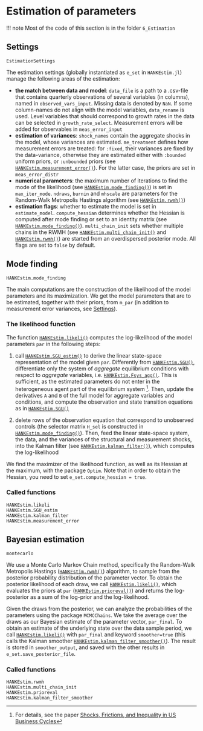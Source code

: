 # Estimation of parameters
!!! note
    Most of the code of this section is in the folder `6_Estimation`

## Settings
```@docs
EstimationSettings
```
The estimation settings (globally instantiated as `e_set` in `HANKEstim.jl`) manage
the following areas of the estimation:
- **the match between data and model**: `data_file` is a path to a .csv-file
    that contains quarterly observations of several variables (in columns), named in
    `observed_vars_input`. Missing data is denoted by `NaN`. If some column-names do not align with the model
    variables, `data_rename` is used. Level variables that should correspond to growth
    rates in the data can be selected in `growth_rate_select`. Measurement errors
    will be added for observables in `meas_error_input`
- **estimation of variances**: `shock_names` contain the aggregate shocks in the model,
    whose variances are estimated. `me_treatment` defines how measurement errors
    are treated: for `:fixed`, their variances are fixed by the data-variance, otherwise
    they are estimated either with `:bounded` uniform priors, or `:unbounded` priors 
    (see [`HANKEstim.measurement_error()`](@ref)). For the latter case, the priors are set in
    `meas_error_distr`
- **numerical parameters**: the maximum number of iterations to find the mode of the
    likelihood (see [`HANKEstim.mode_finding()`](@ref)) is set in `max_iter_mode`. `ndraws`, `burnin`
    and `mhscale` are parameters for the Random-Walk Metropolis Hastings algorithm (see [`HANKEstim.rwmh()`](@ref))
- **estimation flags**: whether to estimate the model is set in `estimate_model`. `compute_hessian` determines whether the Hessian is computed after mode finding or set to an identity matrix (see [`HANKEstim.mode_finding()`](@ref)). `multi_chain_init` sets whether multiple chains in the RWMH (see [`HANKEstim.multi_chain_init()`](@ref) and [`HANKEstim.rwmh()`](@ref)) are started from an overdispersed posterior mode. All flags are set to `false` by default.

## Mode finding
```@docs
HANKEstim.mode_finding
```
The main computations are the construction of the likelihood of the model parameters
and its maximization. We get the model parameters that are to be estimated,
together with their priors, from `m_par` (in addition to measurement error variances,
see [Settings](@ref)).

### The likelihood function
The function [`HANKEstim.likeli()`](@ref) computes the log-likelihood of the model parameters `par`
in the following steps:

1. call [`HANKEstim.SGU_estim()`](@ref) to derive the linear state-space representation of the model given `par`.
    Differently from [`HANKEstim.SGU()`](@ref), differentiate only the system of *aggregate* equilibrium
    conditions with respect to *aggregate* variables, i.e. [`HANKEstim.Fsys_agg()`](@ref). This is sufficient,
    as the estimated parameters do not enter in the heterogeneous agent part of the equilibrium system [^BBL].
    Then, update the derivatives `A` and `B` of the full model for aggregate variables and conditions,
    and compute the observation and state transition equations as in [`HANKEstim.SGU()`](@ref)

2. delete rows of the observation equation that correspond to unobserved controls
    (the selector matrix `H_sel` is constructed in [`HANKEstim.mode_finding()`](@ref)). Then, feed
    the linear state-space system, the data, and the variances of the structural and
    measurement shocks, into the Kalman filter (see [`HANKEstim.kalman_filter()`](@ref)), which computes
    the log-likelihood

We find the maximizer of the likelihood function, as well as its Hessian at the maximum,
with the package `Optim`. Note that in order to obtain the Hessian, you need to set `e_set.compute_hessian = true`.

### Called functions
```@docs
HANKEstim.likeli
HANKEstim.SGU_estim
HANKEstim.kalman_filter
HANKEstim.measurement_error
```
## Bayesian estimation
```@docs
montecarlo
```
We use a Monte Carlo Markov Chain method, specifically the Random-Walk Metropolis Hastings ([`HANKEstim.rwmh()`](@ref)) algorithm, to sample from the posterior probability distribution of the parameter vector. To obtain the
posterior likelihood of each draw, we call [`HANKEstim.likeli()`](@ref), which evaluates the priors at `par` ([`HANKEstim.prioreval()`](@ref)) and returns the log-posterior as a sum of the log-prior and the log-likelihood.

Given the draws from the posterior, we can analyze the probabilities of the parameters using the package `MCMCChains`. We take the average over the draws as our Bayesian estimate of the parameter vector, `par_final`. To obtain an estimate of the underlying state over the data sample period, we call [`HANKEstim.likeli()`](@ref) with `par_final` and keyword `smoother=true` (this calls the Kalman smoother [`HANKEstim.kalman_filter_smoother()`](@ref)). The result is stored in `smoother_output`, and saved with the other results in `e_set.save_posterior_file`.

### Called functions
```@docs
HANKEstim.rwmh
HANKEstim.multi_chain_init
HANKEstim.prioreval
HANKEstim.kalman_filter_smoother
```

[^BBL]:
    For details, see the paper [Shocks, Frictions, and Inequality in US Business Cycles](https://cepr.org/active/publications/discussion_papers/dp.php?dpno=14364)
